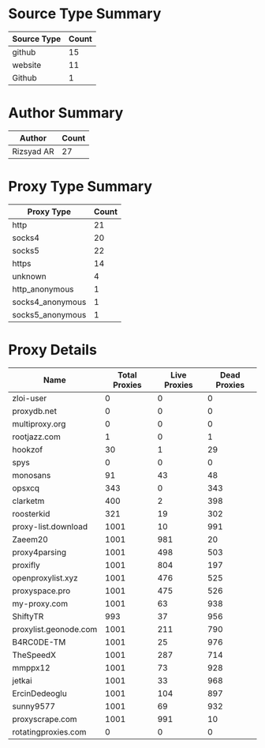 # Source Type Summary

| Source Type | Count |
|-------------|-------|
| github | 15 |
| website | 11 |
| Github | 1 |


# Author Summary

| Author | Count |
|--------|-------|
| Rizsyad AR | 27 |


# Proxy Type Summary

| Proxy Type | Count |
|------------|-------|
| http | 21 |
| socks4 | 20 |
| socks5 | 22 |
| https | 14 |
| unknown | 4 |
| http_anonymous | 1 |
| socks4_anonymous | 1 |
| socks5_anonymous | 1 |


# Proxy Details

| Name | Total Proxies | Live Proxies | Dead Proxies |
|------|---------------|--------------|---------------|
| zloi-user | 0 | 0 | 0 |
| proxydb.net | 0 | 0 | 0 |
| multiproxy.org | 0 | 0 | 0 |
| rootjazz.com | 1 | 0 | 1 |
| hookzof | 30 | 1 | 29 |
| spys | 0 | 0 | 0 |
| monosans | 91 | 43 | 48 |
| opsxcq | 343 | 0 | 343 |
| clarketm | 400 | 2 | 398 |
| roosterkid | 321 | 19 | 302 |
| proxy-list.download | 1001 | 10 | 991 |
| Zaeem20 | 1001 | 981 | 20 |
| proxy4parsing | 1001 | 498 | 503 |
| proxifly | 1001 | 804 | 197 |
| openproxylist.xyz | 1001 | 476 | 525 |
| proxyspace.pro | 1001 | 475 | 526 |
| my-proxy.com | 1001 | 63 | 938 |
| ShiftyTR | 993 | 37 | 956 |
| proxylist.geonode.com | 1001 | 211 | 790 |
| B4RC0DE-TM | 1001 | 25 | 976 |
| TheSpeedX | 1001 | 287 | 714 |
| mmppx12 | 1001 | 73 | 928 |
| jetkai | 1001 | 33 | 968 |
| ErcinDedeoglu | 1001 | 104 | 897 |
| sunny9577 | 1001 | 69 | 932 |
| proxyscrape.com | 1001 | 991 | 10 |
| rotatingproxies.com | 0 | 0 | 0 |
